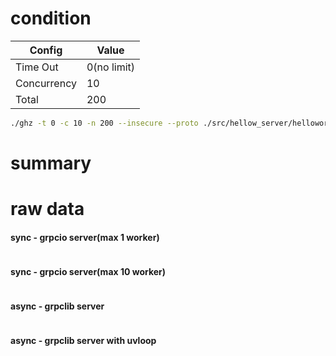 # condition
| Config      | Value       |
|-------------|-------------|
| Time Out    | 0(no limit) |
| Concurrency | 10          |
| Total       | 200         |
```bash
./ghz -t 0 -c 10 -n 200 --insecure --proto ./src/hellow_server/helloworld.proto --call helloworld.Greeter.SayHello -d '{"name":"sinsky"}' 0.0.0.0:50051
```

# summary


# raw data

#### sync - grpcio server(max 1 worker)
```bash

```
#### sync - grpcio server(max 10 worker)
```bash

```
#### async - grpclib server
```bash


```
#### async - grpclib server with uvloop 
```bash

```